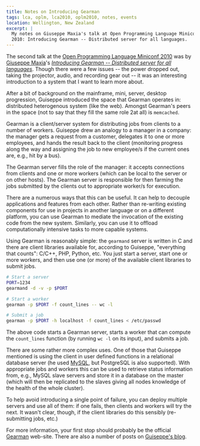 ```yaml
---
title: Notes on Introducing Gearman
tags: lca, oplm, lca2010, oplm2010, notes, events
location: Wellington, New Zealand
excerpt: |
  My notes on Giuseppe Maxia's talk at Open Programming Language Miniconf
  2010: Introducing Gearman -- Distributed server for all languages.
---
```


The second talk at the [Open Programming Language Miniconf 2010][oplm2010] was
by [Giuseppe Maxia][dc]'s *[Introducing Gearman -- Distributed server for all
languages][talk]*. Though there were a few issues -- the power dropped out,
taking the projector, audio, and recording gear out -- it was an interesting
introduction to a system that I want to learn more about.

[oplm2010]: http://blogs.tucs.org.au/oplm/
[talk]: http://blogs.tucs.org.au/oplm/programme/#gearman
[dc]: http://datacharmer.blogspot.com

After a bit of background on the mainframe, mini, server, desktop progression,
Guiseppe introduced the space that Gearman operates in: distributed
heterogenous system (like the web). Amongst Gearman's peers in the space
(not to say that they fill the same role 2at all) is `memcached`.

Gearman is a client/server system for distributing jobs from clients to a
number of workers. Guiseppe drew an analogy to a manager in a company: the
manager gets a request from a customer, delegates it to one or more employees,
and hands the result back to the client (monitoring progress along the way and
assigning the job to new employee/s if the current ones are, e.g., hit by a
bus).

The Gearman server fills the role of the manager: it accepts connections from
clients and one or more workers (which can be local to the server or on other
hosts). The Gearman server is responsible for then farming the jobs submitted
by the clients out to appropriate worker/s for execution.

There are a numerous ways that this can be useful. It can help to decouple
applications and features from each other. Rather than re-writing existing
components for use in projects in another language or on a different platform,
you can use Gearman to mediate the invocation of the existing code from the
new system. Similarly, you can use it to offload computationally intensive
tasks to more capable systems.

Using Gearman is reasonably simple: the `gearmand` server is written in C and
there are client libraries available for, according to Guiseppe, "everything
that counts": C/C++, PHP, Python, etc. You just start a server, start one or
more workers, and then use one (or more) of the available client libraries to
submit jobs.

``````bash
# Start a server
PORT=1234
gearmand -d -v -p $PORT

# Start a worker
gearman -p $PORT -f count_lines -- wc -l

# Submit a job
gearman -p $PORT -h localhost -f count_lines < /etc/passwd
``````

The above code starts a Gearman server, starts a worker that can compute the
`count_lines` function (by running `wc -l` on its input), and submits a job.

There are some rather more complex uses. One of those that Guiseppe mentioned
is using the client in user defined functions in a relational database server
(he used [MySQL][mysql], but PostgreSQL is also supported). With appropriate
jobs and workers this can be used to retrieve status information from, e.g.,
MySQL slave servers and store it in a database on the master (which will then
be replicated to the slaves giving all nodes knowledge of the health of the
whole cluster).

[mysql]: http://forge.mysql.com/tools/tool.php?id=235

To help avoid introducing a single point of failure, you can deploy multiple
servers and use all of them: if one fails, then clients and workers will try
the next. It wasn't clear, though, if the client libraries do this sensibly
(re-submitting jobs, etc.)

For more information, your first stop should probably be the official
[Gearman][gm] web-site. There are also a number of posts on [Guiseppe's
blog][dc].

[gm]: http://gearman.org/
